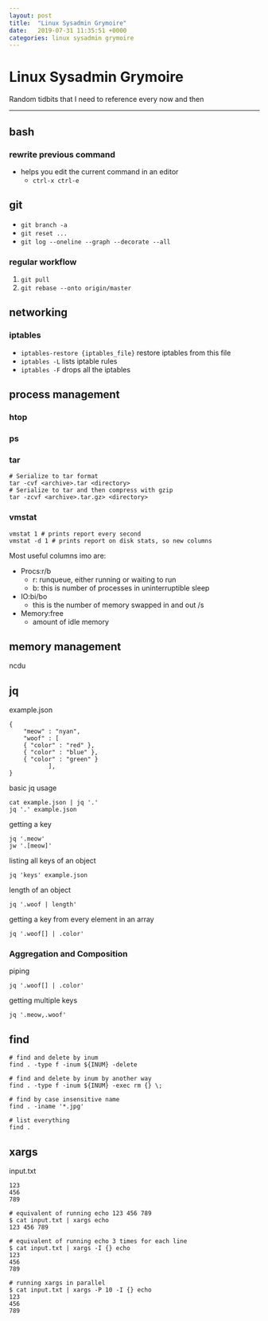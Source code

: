 ```yaml
---
layout: post
title:  "Linux Sysadmin Grymoire"
date:   2019-07-31 11:35:51 +0000
categories: linux sysadmin grymoire
---
```


# Linux Sysadmin Grymoire

Random tidbits that I need to reference every now and then

---

## bash

### rewrite previous command

- helps you edit the current command in an editor
    * `ctrl-x ctrl-e`

## git 

- `git branch -a`
- `git reset ...`
- `git log --oneline --graph --decorate --all`

### regular workflow

1. `git pull`
2. `git rebase --onto origin/master`

## networking

### iptables

- `iptables-restore {iptables_file}` restore iptables from this file
- `iptables -L` lists iptable rules
- `iptables -F` drops all the iptables

## process management

### htop

### ps

### tar

```
# Serialize to tar format
tar -cvf <archive>.tar <directory>
# Serialize to tar and then compress with gzip
tar -zcvf <archive>.tar.gz> <directory>
```

### vmstat

```
vmstat 1 # prints report every second
vmstat -d 1 # prints report on disk stats, so new columns
```

Most useful columns imo are:
* Procs:r/b
    + r: runqueue, either running or waiting to run
    + b: this is number of processes in uninterruptible sleep
* IO:bi/bo
    + this is the number of memory swapped in and out /s
* Memory:free
    + amount of idle memory

## memory management

ncdu 

## jq

example.json
```
{
	"meow" : "nyan",
	"woof" : [
	{ "color" : "red" },
	{ "color" : "blue" },
	{ "color" : "green" }
	       ],
}
```

basic jq usage
```
cat example.json | jq '.'
jq '.' example.json
```

getting a key
```
jq '.meow'
jw '.[meow]'
```

listing all keys of an object
```
jq 'keys' example.json
```

length of an object
```
jq '.woof | length'
```

getting a key from every element in an array
```
jq '.woof[] | .color'
```

### Aggregation and Composition

piping
```
jq '.woof[] | .color'
```

getting multiple keys

```
jq '.meow,.woof'
```

## find

```
# find and delete by inum
find . -type f -inum ${INUM} -delete

# find and delete by inum by another way
find . -type f -inum ${INUM} -exec rm {} \;

# find by case insensitive name
find . -iname '*.jpg'

# list everything
find .
```

## xargs

input.txt
```
123
456
789
```

```
# equivalent of running echo 123 456 789
$ cat input.txt | xargs echo
123 456 789

# equivalent of running echo 3 times for each line
$ cat input.txt | xargs -I {} echo
123
456
789

# running xargs in parallel
$ cat input.txt | xargs -P 10 -I {} echo
123
456
789
```
